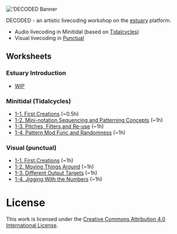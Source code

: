 !['DECODED Banner](XXXhttps://photos.smugmug.com/photos/i-xF4p5Nz/0/5e711c84/X2/i-xF4p5Nz-X2.png)

DECODED - an artistic livecoding workshop on the [estuary](https://estuary.mcmaster.ca) platform. 

 - Audio livecoding in Minitidal (based on [Tidalcycles](https://tidalcycles.org/))
 - Visual livecoding in [Punctual](https://github.com/dktr0/Punctual)

## Worksheets

### Estuary Introduction

 - [WIP](/estuary/README.md)

### Minitidal (Tidalcycles)

 - [1-1. First Creations](minitidal_1-1.md) (~0.5h)
 - [1-2. Mini-notation Sequencing and Patterning Concepts](minitidal_1-2.md) (~1h)
 - [1-3. Pitches, Filters and Re-use](minitidal_1-3.md) (~1h)
 - [1-4. Pattern Mod Func and Randomness](minitidal_1-4.md) (~1h)

### Visual (punctual)

 - [1-1. First Creations](punctual_1-1.md) (~1h)
 - [1-2. Moving Things Around](punctual_1-2.md) (~1h)
 - [1-3. Different Output Targets](punctual_1-3.md) (~1h)
 - [1-4. Jigging With the Numbers](punctual_1-4.md) (~1h)

# License

This work is licensed under the [Creative Commons Attribution 4.0 International License](http://creativecommons.org/licenses/by/4.0/). 
